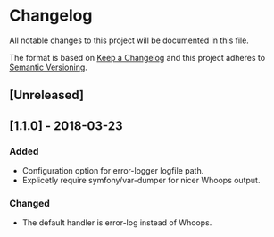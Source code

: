# Changelog
All notable changes to this project will be documented in this file.

The format is based on [Keep a Changelog](http://keepachangelog.com/en/1.0.0/)
and this project adheres to [Semantic Versioning](http://semver.org/spec/v2.0.0.html).

## [Unreleased]

## [1.1.0] - 2018-03-23

### Added

- Configuration option for error-logger logfile path.
- Explicetly require symfony/var-dumper for nicer Whoops output. 

### Changed

- The default handler is error-log instead of Whoops.